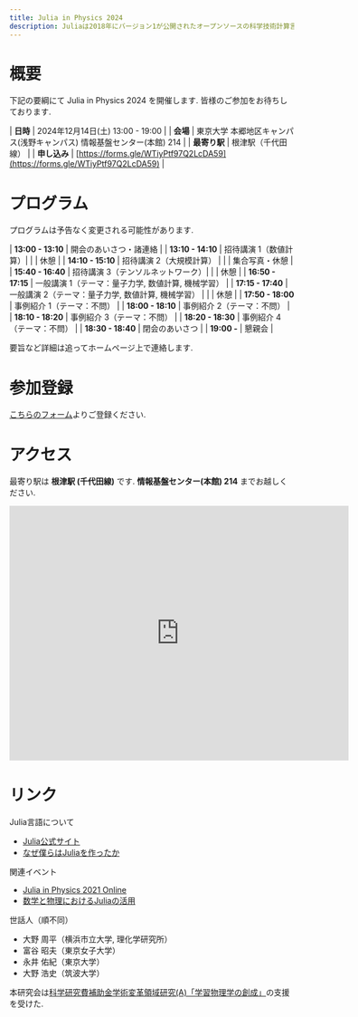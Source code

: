 ```yaml
---
title: Julia in Physics 2024
description: Juliaは2018年にバージョン1が公開されたオープンソースの科学技術計算言語で, Fortranの様に高速でかつPythonの様に生産性の高い言語である. Julia は様々な分野において活用が始まっている. 本研究会では, 主に基礎科学においてのJulia の使用例などを議論する. また可視化, 高速計算, 微分方程式の数値解法, 統計・機械学習分野への応用例や実装例, パッケージ開発も議論の対象とする. 研究機関に所属する研究者だけでなく産業界での研究者, 学生などの積極的な参加を歓迎する.
---
```


# 概要

下記の要綱にて Julia in Physics 2024 を開催します. 皆様のご参加をお待ちしております.

| **日時**     | 2024年12月14日(土) 13:00 - 19:00 |
| **会場**     | 東京大学 本郷地区キャンパス(浅野キャンパス) 情報基盤センター(本館) 214 |
| **最寄り駅** | 根津駅（千代田線） |
| **申し込み** | [https://forms.gle/WTiyPtf97Q2LcDA59](https://forms.gle/WTiyPtf97Q2LcDA59) |

# プログラム

プログラムは予告なく変更される可能性があります. 

| **13:00 - 13:10** | 開会のあいさつ・諸連絡 |
| **13:10 - 14:10** | 招待講演 1（数値計算）|
|                   | 休憩 |
| **14:10 - 15:10** | 招待講演 2（大規模計算） |
|                   | 集合写真・休憩 |
| **15:40 - 16:40** | 招待講演 3（テンソルネットワーク）|
|                   | 休憩 |
| **16:50 - 17:15** | 一般講演 1（テーマ：量子力学, 数値計算, 機械学習） |
| **17:15 - 17:40** | 一般講演 2（テーマ：量子力学, 数値計算, 機械学習） |
|                   | 休憩 |
| **17:50 - 18:00** | 事例紹介 1（テーマ：不問） |
| **18:00 - 18:10** | 事例紹介 2（テーマ：不問） |
| **18:10 - 18:20** | 事例紹介 3（テーマ：不問） |
| **18:20 - 18:30** | 事例紹介 4（テーマ：不問） |
| **18:30 - 18:40** | 閉会のあいさつ |
| **19:00 -**       | 懇親会 |

要旨など詳細は追ってホームページ上で連絡します. 

# 参加登録

[こちらのフォーム](https://forms.gle/WTiyPtf97Q2LcDA59)よりご登録ください.

# アクセス

最寄り駅は **根津駅 (千代田線)** です. **情報基盤センター(本館) 214** までお越しください.

<iframe src="https://www.google.com/maps/embed?pb=!1m18!1m12!1m3!1d3239.4161578803523!2d139.76245279855846!3d35.71598244584945!2m3!1f0!2f0!3f0!3m2!1i1024!2i768!4f13.1!3m3!1m2!1s0x60188c2e4e11be15%3A0xdfb3af990c344d7d!2z44CSMTEzLTAwMzIg5p2x5Lqs6YO95paH5Lqs5Yy65byl55Sf77yS5LiB55uu77yR77yRIOaDheWgseWfuuebpOOCu-ODs-OCv-ODvCjmnKzppKgp!5e0!3m2!1sja!2sjp!4v1731924110887!5m2!1sja!2sjp" width="600" height="450" style="border:0;" allowfullscreen="" loading="lazy" referrerpolicy="no-referrer-when-downgrade"></iframe>

# リンク

Julia言語について

- [Julia公式サイト](https://julialang.org/)
- [なぜ僕らはJuliaを作ったか](https://www.geidai.ac.jp/~marui/julialang/why_we_created_julia/index.html)

関連イベント

- [Julia in Physics 2021 Online](https://akio-tomiya.github.io/julia_in_physics/)
- [数学と物理におけるJuliaの活用](https://akio-tomiya.github.io/julia_imi_workshop2023/)

世話人（順不同）

- 大野 周平（横浜市立大学, 理化学研究所）
- 富谷 昭夫（東京女子大学）
- 永井 佑紀（東京大学）
- 大野 浩史（筑波大学）

本研究会は[科学研究費補助金学術変革領域研究(A)「学習物理学の創成」](https://mlphys.scphys.kyoto-u.ac.jp/)の支援を受けた.
